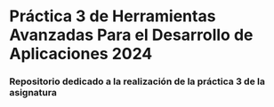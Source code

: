 # Práctica 3 de Herramientas Avanzadas Para el Desarrollo de Aplicaciones 2024
### Repositorio dedicado a la realización de la práctica 3 de la asignatura

